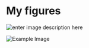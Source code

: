 # My figures

![enter image description here](https://drive.google.com/uc?id=1-1ipGFZRgqxbIhV0L0XK1IU-KV5LeL1a)

![Example Image](https://drive.google.com/uc?id=1bXzYeegauqB2M6-VZwitEeXHmMiYZIUY)
